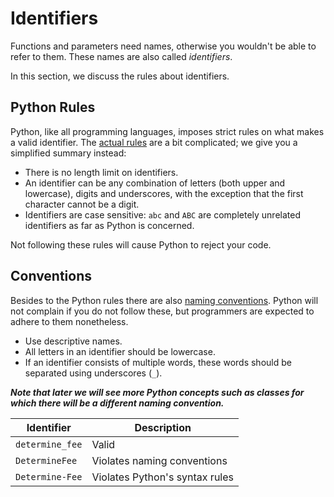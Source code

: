 # Identifiers

Functions and parameters need names, otherwise you wouldn't be able to refer to them.
These names are also called *identifiers*.

In this section, we discuss the rules about identifiers.

## Python Rules

Python, like all programming languages, imposes strict rules on what makes a valid identifier.
The [actual rules](https://docs.python.org/3/reference/lexical_analysis.html#identifiers) are a bit complicated;  we give you a simplified summary instead:

* There is no length limit on identifiers.
* An identifier can be any combination of letters (both upper and lowercase), digits and underscores, with the exception that the first character cannot be a digit.
* Identifiers are case sensitive: `abc` and `ABC` are completely unrelated identifiers as far as Python is concerned.

Not following these rules will cause Python to reject your code.

## Conventions

Besides to the Python rules there are also [naming conventions](https://peps.python.org/pep-0008/).
Python will not complain if you do not follow these, but programmers are expected to adhere to them nonetheless.

* Use descriptive names.
* All letters in an identifier should be lowercase.
* If an identifier consists of multiple words, these words should be separated using underscores (`_`).

***Note that later we will see more Python concepts such as classes for which there will be a different naming convention.***



| Identifier | Description |
| ------- | ------- |
| `determine_fee` | Valid |
| `DetermineFee` | Violates naming conventions |
| `Determine-Fee` | Violates Python's syntax rules |

